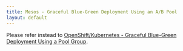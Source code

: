 ```yaml
---
title: Mesos - Graceful Blue-Green Deployment Using an A/B Pool
layout: default
---
```

Please refer instead to <a href="/openshiftkubernetes-graceful-blue-green-deployment-using-a-pool-group/">OpenShift/Kubernetes - Graceful Blue-Green Deployment Using a Pool Group</a>.

 
